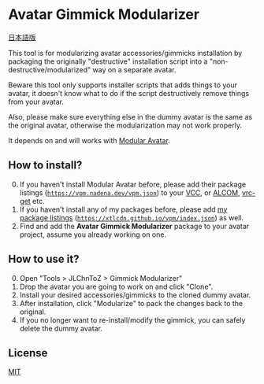 # Avatar Gimmick Modularizer

[日本語版](README.JA.md)

This tool is for modularizing avatar accessories/gimmicks installation by packaging the originally "destructive" installation script into a "non-destructive/modularized" way on a separate avatar.

Beware this tool only supports installer scripts that adds things to your avatar, it doesn't know what to do if the script destructively remove things from your avatar.

Also, please make sure everything else in the dummy avatar is the same as the original avatar, otherwise the modularization may not work properly.

It depends on and will works with [Modular Avatar](https://modular-avatar.nadena.dev/).

## How to install?

0. If you haven't install Modular Avatar before, please add their package listings ([`https://vpm.nadena.dev/vpm.json`](vcc://vpm/addRepo?url=https://vpm.nadena.dev/vpm.json)) to your [VCC](https://vcc.docs.vrchat.com/), or [ALCOM](https://vrc-get.anatawa12.com/alcom/), [vrc-get](https://github.com/vrc-get/vrc-get) etc.
1. If you haven't install any of my packages before, please add [my package listings](https://xtlcdn.github.io/vpm/) ([`https://xtlcdn.github.io/vpm/index.json`](vcc://vpm/addRepo?url=https://xtlcdn.github.io/vpm/index.json)) as well.
2. Find and add the **Avatar Gimmick Modularizer** package to your avatar project, assume you already working on one.

## How to use it?

0. Open "Tools > JLChnToZ > Gimmick Modularizer"
1. Drop the avatar you are going to work on and click "Clone".
2. Install your desired accessories/gimmicks to the cloned dummy avatar.
3. After installation, click "Modularize" to pack the changes back to the original.
4. If you no longer want to re-install/modify the gimmick, you can safely delete the dummy avatar.

## License

[MIT](LICENSE)